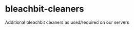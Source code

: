 bleachbit-cleaners
==================

Additional bleachbit cleaners as used/required on our servers
